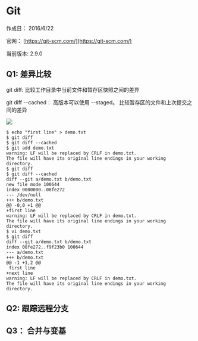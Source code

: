 # Git #

作成日： 2016/6/22

官网： [https://git-scm.com/](https://git-scm.com/)

当前版本: 2.9.0

## Q1: 差异比较 ##

git diff: 比较工作目录中当前文件和暂存区快照之间的差异

git diff --cached： 高版本可以使用 --staged。 比较暂存区的文件和上次提交之间的差异

![](http://i.imgur.com/iUMYBn8.png)

    $ echo "first line" > demo.txt
    $ git diff
    $ git diff --cached
    $ git add demo.txt
    warning: LF will be replaced by CRLF in demo.txt.
    The file will have its original line endings in your working directory.
    $ git diff
    $ git diff --cached
    diff --git a/demo.txt b/demo.txt
    new file mode 100644
    index 0000000..08fe272
    --- /dev/null
    +++ b/demo.txt
    @@ -0,0 +1 @@
    +first line
    warning: LF will be replaced by CRLF in demo.txt.
    The file will have its original line endings in your working directory.
    $ vi demo.txt
    $ git diff
    diff --git a/demo.txt b/demo.txt
    index 08fe272..f9f23b0 100644
    --- a/demo.txt
    +++ b/demo.txt
    @@ -1 +1,2 @@
     first line
    +next line
    warning: LF will be replaced by CRLF in demo.txt.
    The file will have its original line endings in your working directory.

## Q2: 跟踪远程分支 ##


## Q3： 合并与变基 ##